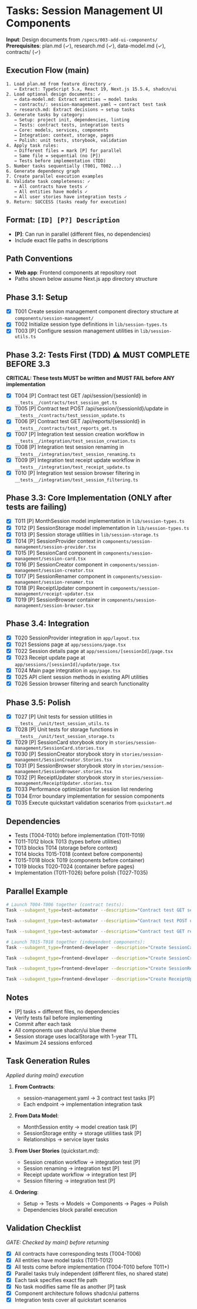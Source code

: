 # Tasks: Session Management UI Components

**Input**: Design documents from `/specs/003-add-ui-components/`
**Prerequisites**: plan.md (✓), research.md (✓), data-model.md (✓), contracts/ (✓)

## Execution Flow (main)
```
1. Load plan.md from feature directory ✓
   → Extract: TypeScript 5.x, React 19, Next.js 15.5.4, shadcn/ui
2. Load optional design documents: ✓
   → data-model.md: Extract entities → model tasks
   → contracts/: session-management.yaml → contract test task
   → research.md: Extract decisions → setup tasks
3. Generate tasks by category:
   → Setup: project init, dependencies, linting
   → Tests: contract tests, integration tests
   → Core: models, services, components
   → Integration: context, storage, pages
   → Polish: unit tests, storybook, validation
4. Apply task rules:
   → Different files = mark [P] for parallel
   → Same file = sequential (no [P])
   → Tests before implementation (TDD)
5. Number tasks sequentially (T001, T002...)
6. Generate dependency graph
7. Create parallel execution examples
8. Validate task completeness: ✓
   → All contracts have tests ✓
   → All entities have models ✓
   → All user stories have integration tests ✓
9. Return: SUCCESS (tasks ready for execution)
```

## Format: `[ID] [P?] Description`
- **[P]**: Can run in parallel (different files, no dependencies)
- Include exact file paths in descriptions

## Path Conventions
- **Web app**: Frontend components at repository root
- Paths shown below assume Next.js app directory structure

## Phase 3.1: Setup
- [x] T001 Create session management component directory structure at `components/session-management/`
- [x] T002 Initialize session type definitions in `lib/session-types.ts`
- [x] T003 [P] Configure session management utilities in `lib/session-utils.ts`

## Phase 3.2: Tests First (TDD) ⚠️ MUST COMPLETE BEFORE 3.3
**CRITICAL: These tests MUST be written and MUST FAIL before ANY implementation**
- [x] T004 [P] Contract test GET /api/session/{sessionId} in `__tests__/contracts/test_session_get.ts`
- [x] T005 [P] Contract test POST /api/session/{sessionId}/update in `__tests__/contracts/test_session_update.ts`
- [x] T006 [P] Contract test GET /api/reports/{sessionId} in `__tests__/contracts/test_reports_get.ts`
- [x] T007 [P] Integration test session creation workflow in `__tests__/integration/test_session_creation.ts`
- [x] T008 [P] Integration test session renaming in `__tests__/integration/test_session_renaming.ts`
- [x] T009 [P] Integration test receipt update workflow in `__tests__/integration/test_receipt_update.ts`
- [x] T010 [P] Integration test session browser filtering in `__tests__/integration/test_session_filtering.ts`

## Phase 3.3: Core Implementation (ONLY after tests are failing)
- [x] T011 [P] MonthSession model implementation in `lib/session-types.ts`
- [x] T012 [P] SessionStorage model implementation in `lib/session-types.ts`
- [x] T013 [P] Session storage utilities in `lib/session-storage.ts`
- [x] T014 [P] SessionProvider context in `components/session-management/session-provider.tsx`
- [x] T015 [P] SessionCard component in `components/session-management/session-card.tsx`
- [x] T016 [P] SessionCreator component in `components/session-management/session-creator.tsx`
- [x] T017 [P] SessionRenamer component in `components/session-management/session-renamer.tsx`
- [x] T018 [P] ReceiptUpdater component in `components/session-management/receipt-updater.tsx`
- [x] T019 [P] SessionBrowser container in `components/session-management/session-browser.tsx`

## Phase 3.4: Integration
- [x] T020 SessionProvider integration in `app/layout.tsx`
- [x] T021 Sessions page at `app/sessions/page.tsx`
- [x] T022 Session details page at `app/sessions/[sessionId]/page.tsx`
- [x] T023 Receipt update page at `app/sessions/[sessionId]/update/page.tsx`
- [x] T024 Main page integration in `app/page.tsx`
- [x] T025 API client session methods in existing API utilities
- [x] T026 Session browser filtering and search functionality

## Phase 3.5: Polish
- [x] T027 [P] Unit tests for session utilities in `__tests__/unit/test_session_utils.ts`
- [x] T028 [P] Unit tests for storage functions in `__tests__/unit/test_session_storage.ts`
- [x] T029 [P] SessionCard storybook story in `stories/session-management/SessionCard.stories.tsx`
- [x] T030 [P] SessionCreator storybook story in `stories/session-management/SessionCreator.Stories.tsx`
- [x] T031 [P] SessionBrowser storybook story in `stories/session-management/SessionBrowser.stories.tsx`
- [x] T032 [P] ReceiptUpdater storybook story in `stories/session-management/ReceiptUpdater.stories.tsx`
- [x] T033 Performance optimization for session list rendering
- [x] T034 Error boundary implementation for session components
- [x] T035 Execute quickstart validation scenarios from `quickstart.md`

## Dependencies
- Tests (T004-T010) before implementation (T011-T019)
- T011-T012 block T013 (types before utilities)
- T013 blocks T014 (storage before context)
- T014 blocks T015-T018 (context before components)
- T015-T018 block T019 (components before container)
- T019 blocks T020-T024 (container before pages)
- Implementation (T011-T026) before polish (T027-T035)

## Parallel Example
```bash
# Launch T004-T006 together (contract tests):
Task --subagent_type=test-automator --description="Contract test GET session" --prompt="Create contract test for GET /api/session/{sessionId} endpoint in __tests__/contracts/test_session_get.ts following contracts/session-management.yaml schema. Test must FAIL initially."

Task --subagent_type=test-automator --description="Contract test POST update" --prompt="Create contract test for POST /api/session/{sessionId}/update endpoint in __tests__/contracts/test_session_update.ts following contracts/session-management.yaml schema. Test must FAIL initially."

Task --subagent_type=test-automator --description="Contract test GET reports" --prompt="Create contract test for GET /api/reports/{sessionId} endpoint in __tests__/contracts/test_reports_get.ts following contracts/session-management.yaml schema. Test must FAIL initially."
```

```bash
# Launch T015-T018 together (independent components):
Task --subagent_type=frontend-developer --description="Create SessionCard component" --prompt="Implement SessionCard component in components/session-management/session-card.tsx using shadcn/ui primitives. Display session name, status, dates, file counts from MonthSession interface."

Task --subagent_type=frontend-developer --description="Create SessionCreator component" --prompt="Implement SessionCreator component in components/session-management/session-creator.tsx with form for creating new sessions. Use shadcn/ui form components with validation."

Task --subagent_type=frontend-developer --description="Create SessionRenamer component" --prompt="Implement SessionRenamer component in components/session-management/session-renamer.tsx as modal dialog for renaming sessions. Use shadcn/ui dialog and form components."

Task --subagent_type=frontend-developer --description="Create ReceiptUpdater component" --prompt="Implement ReceiptUpdater component in components/session-management/receipt-updater.tsx with file upload and progress tracking. Validate PDF files only."
```

## Notes
- [P] tasks = different files, no dependencies
- Verify tests fail before implementing
- Commit after each task
- All components use shadcn/ui blue theme
- Session storage uses localStorage with 1-year TTL
- Maximum 24 sessions enforced

## Task Generation Rules
*Applied during main() execution*

1. **From Contracts**:
   - session-management.yaml → 3 contract test tasks [P]
   - Each endpoint → implementation integration task

2. **From Data Model**:
   - MonthSession entity → model creation task [P]
   - SessionStorage entity → storage utilities task [P]
   - Relationships → service layer tasks

3. **From User Stories** (quickstart.md):
   - Session creation workflow → integration test [P]
   - Session renaming → integration test [P]
   - Receipt update workflow → integration test [P]
   - Session filtering → integration test [P]

4. **Ordering**:
   - Setup → Tests → Models → Components → Pages → Polish
   - Dependencies block parallel execution

## Validation Checklist
*GATE: Checked by main() before returning*

- [x] All contracts have corresponding tests (T004-T006)
- [x] All entities have model tasks (T011-T012)
- [x] All tests come before implementation (T004-T010 before T011+)
- [x] Parallel tasks truly independent (different files, no shared state)
- [x] Each task specifies exact file path
- [x] No task modifies same file as another [P] task
- [x] Component architecture follows shadcn/ui patterns
- [x] Integration tests cover all quickstart scenarios